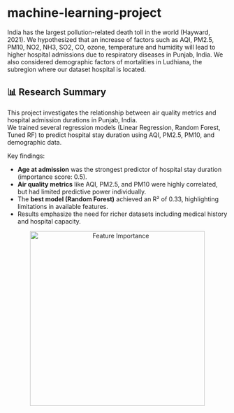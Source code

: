 # machine-learning-project


India has the largest pollution-related death toll in the world (Hayward, 2021).
We hypothesized that an increase of factors such as AQI, PM2.5, PM10, NO2, NH3, SO2, CO, ozone, temperature and humidity will lead to higher hospital admissions due to respiratory diseases in Punjab, India.
We also considered demographic factors of mortalities in Ludhiana, the subregion where our dataset hospital is located.

## 📊 Research Summary

This project investigates the relationship between air quality metrics and hospital admission durations in Punjab, India.  
We trained several regression models (Linear Regression, Random Forest, Tuned RF) to predict hospital stay duration using AQI, PM2.5, PM10, and demographic data.

Key findings:
- **Age at admission** was the strongest predictor of hospital stay duration (importance score: 0.5).
- **Air quality metrics** like AQI, PM2.5, and PM10 were highly correlated, but had limited predictive power individually.
- The **best model (Random Forest)** achieved an R² of 0.33, highlighting limitations in available features.
- Results emphasize the need for richer datasets including medical history and hospital capacity.

<p align="center">
  <img src="Screenshots/feature_importance.png" width="400" alt="Feature Importance"/>
</p>
